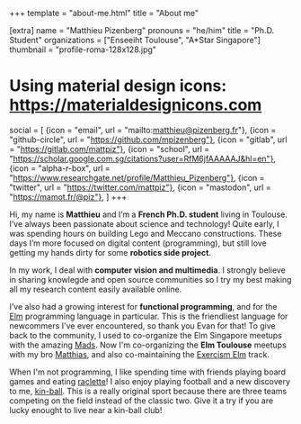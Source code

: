 +++
template = "about-me.html"
title = "About me"

[extra]
name = "Matthieu Pizenberg"
pronouns = "he/him"
title = "Ph.D. Student"
organizations = ["Enseeiht Toulouse", "A*Star Singapore"]
thumbnail = "profile-roma-128x128.jpg"

# Using material design icons: https://materialdesignicons.com
social = [
	{icon = "email", url = "mailto:matthieu@pizenberg.fr"},
	{icon = "github-circle", url = "https://github.com/mpizenberg"},
	{icon = "gitlab", url = "https://gitlab.com/mattpiz"},
	{icon = "school", url = "https://scholar.google.com.sg/citations?user=RfM6jfAAAAAJ&hl=en"},
	{icon = "alpha-r-box", url = "https://www.researchgate.net/profile/Matthieu_Pizenberg"},
	{icon = "twitter", url = "https://twitter.com/mattpiz"},
	{icon = "mastodon", url = "https://mamot.fr/@piz"},
]
+++

Hi, my name is **Matthieu** and I’m a **French Ph.D. student** living in Toulouse.
I’ve always been passionate about science and technology!
Quite early, I was spending hours on building Lego and Meccano constructions.
These days I’m more focused on digital content (programming),
but still love getting my hands dirty for some **robotics side project**.

In my work, I deal with **computer vision and multimedia**.
I strongly believe in sharing knowlegde and open source communities
so I try my best making all my research content easily available online.

I’ve also had a growing interest for **functional programming**,
and for the [Elm][elm] programming language in particular.
This is the friendliest language for newcommers I've ever encountered,
so thank you Evan for that!
To give back to the community, I used to co-organize
the Elm Singapore meetups with the amazing [Mads][elm-sg].
Now I'm co-organizing the **Elm Toulouse** meetups with my bro [Matthias][elm-toulouse],
and also co-maintaining the [Exercism Elm][elm-exercism] track.

[elm]: https://elm-lang.org/
[elm-sg]: https://www.meetup.com/Elm-Singapore/members/25220742/
[elm-toulouse]: https://www.meetup.com/Elm-Toulouse/members/190445692/
[elm-exercism]: https://exercism.io/tracks/elm

When I'm not programming, I like spending time with friends
playing board games and eating [raclette][raclette]!
I also enjoy playing football and a new discovery to me, [kin-ball][kinball].
This is a really original sport because there are three teams competing
on the field instead of the classic two.
Give it a try if you are lucky enought to live near a kin-ball club!

[raclette]: https://fr.wikipedia.org/wiki/Raclette
[kinball]: https://en.wikipedia.org/wiki/Kin-Ball
